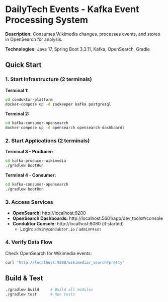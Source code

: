 
# DailyTech Events - Kafka Event Processing System

**Description:** Consumes Wikimedia changes, processes events, and stores in OpenSearch for analysis.

**Technologies:** Java 17, Spring Boot 3.3.11, Kafka, OpenSearch, Gradle

## Quick Start

### 1. Start Infrastructure (2 terminals)

**Terminal 1:**
```bash
cd conduktor-platform
docker-compose up -d zookeeper kafka postgresql
```

**Terminal 2:** 
```bash
cd kafka-consumer-opensearch  
docker-compose up -d opensearch opensearch-dashboards
```

### 2. Start Applications (2 terminals)

**Terminal 3 - Producer:**
```bash
cd kafka-producer-wikimedia
./gradlew bootRun
```

**Terminal 4 - Consumer:**
```bash
cd kafka-consumer-opensearch
./gradlew bootRun  
```

### 3. Access Services

- **OpenSearch:** http://localhost:9200
- **OpenSearch Dashboards:** http://localhost:5601/app/dev_tools#/console
- **Conduktor Console:** http://localhost:8080 (if started)
  - Login: `admin@conduktor.io` / `adminP4ss!`

### 4. Verify Data Flow

Check OpenSearch for Wikimedia events:
```bash
curl "http://localhost:9200/wikimedia/_search?pretty"
```

## Build & Test

```bash
./gradlew build     # Build all modules
./gradlew test      # Run tests
```
